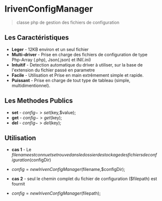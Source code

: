 IrivenConfigManager
=======

>classe php de gestion des fichiers de configuration

## Les Caractéristiques
* **Leger** - 12KB environ et un seul fichier
* **Multi-driver** - Prise en charge des fichiers de configuration de type Php-Array (.php), Json(.json) et INI(.ini)
* **Intuitif** - Detection automatique du driver à utiliser, sur la base de l'extension du fichier passé en parametre
* **Facile** - Utilisation et Prise en main extrêmement simple et rapide.
* **Puissant** - Prise en charge de tout type de tableau (simple, multidimentionnel).

## Les Methodes Publics
* **set** - $config->set($key,$value);
* **get** - $config->get($key);
* **del** - $config->del($key);

## Utilisation
* **cas 1** - Le $filename est connu et se trouve dans le dossier de stockage des fichiers de configuration ($configDir)
+ $config= new IrivenConfigManager($filename,$configDir);
* **cas 2** - seul le chemin complet du fichier de configuration ($filepath) est fournit
 + $config= new IrivenConfigManager($filepath);
